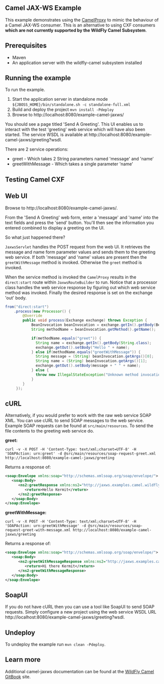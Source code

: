 Camel JAX-WS Example
--------------------

This example demonstrates using the [CamelProxy](http://camel.apache.org/using-camelproxy.html) to mimic the behaviour
of a Camel JAX-WS consumer. This is an alternative to using CXF consumers **which are not currently supported by the WildFly Camel Subsystem**.

Prerequisites
-------------

* Maven
* An application server with the wildfly-camel subsystem installed

Running the example
-------------------

To run the example.

1. Start the application server in standalone mode `${JBOSS_HOME}/bin/standalone.sh -c standalone-full.xml`
2. Build and deploy the project `mvn install -Pdeploy`
3. Browse to http://localhost:8080/example-camel-jaxws/

You should see a page titled 'Send A Greeting'. This UI enables us to interact with the test 'greeting' web service which will have also been
started. The service WSDL is available at http://localhost:8080/example-camel-jaxws/greeting?wsdl.

There are 2 service operations:

* greet - Which takes 2 String parameters named 'message' and 'name'
* greetWithMessage - Which takes a single parameter 'name'

Testing Camel CXF
-----------------

Web UI
------

Browse to http://localhost:8080/example-camel-jaxws/.

From the 'Send A Greeting' web form, enter a 'message' and 'name' into the text fields and press the 'send' button. You'll then
see the information you entered combined to display a greeting on the UI.

So what just happened there?

`JaxwsServlet` handles the POST request from the web UI. It retrieves the message and name form parameter values and sends them to the
greeting web service. If both 'message' and 'name' values are present then the `greetWithMessage` method is invoked. Otherwise the `greet` method is invoked.

When the service method is invoked the `CamelProxy` results in the `direct:start` route within `JaxwsRouteBuilder` to run. Notice that a processor class
handles the web service response by figuring out which web service method was invoked. Finally the desired response is set on the exchange 'out' body.

```java
from("direct:start")
    .process(new Processor() {
        @Override
        public void process(Exchange exchange) throws Exception {
            BeanInvocation beanInvocation = exchange.getIn().getBody(BeanInvocation.class);
            String methodName = beanInvocation.getMethod().getName();

            if(methodName.equals("greet")) {
              String name = exchange.getIn().getBody(String.class);
              exchange.getOut().setBody("Hello " + name);
            } else if(methodName.equals("greetWithMessage")) {
              String message = (String) beanInvocation.getArgs()[0];
              String name = (String) beanInvocation.getArgs()[1];
              exchange.getOut().setBody(message + " " + name);
            } else {
              throw new IllegalStateException("Unknown method invocation " + methodName);
            }
        }
     });
```

cURL
----

Alternatively, if you would prefer to work with the raw web service SOAP XML. You can use cURL to send SOAP messages to the web service. Example
SOAP requests can be found at `src/main/resources`. To send the file contents to the greeting web service do.

**greet:**
```
curl -v -X POST -H 'Content-Type: text/xml;charset=UTF-8' -H 'SOAPAction: urn:greet' -d @src/main/resources/soap-request-greet.xml http://localhost:8080/example-camel-jaxws/greeting
```

Returns a response of:

```xml
<soap:Envelope xmlns:soap="http://schemas.xmlsoap.org/soap/envelope/">
   <soap:Body>
      <ns2:greetResponse xmlns:ns2="http://jaxws.examples.camel.wildfly.org/">
         <return>Hello Kermit</return>
      </ns2:greetResponse>
   </soap:Body>
</soap:Envelope>
```


**greetWithMessage:**
```
curl -v -X POST -H 'Content-Type: text/xml;charset=UTF-8' -H 'SOAPAction: urn:greetWithMessage' -d @src/main/resources/soap-request-greet-with-message.xml http://localhost:8080/example-camel-jaxws/greeting
```

Returns a response of:

```xml
<soap:Envelope xmlns:soap="http://schemas.xmlsoap.org/soap/envelope/">
   <soap:Body>
      <ns2:greetWithMessageResponse xmlns:ns2="http://jaxws.examples.camel.wildfly.org/">
         <return>Hi there Kermit</return>
      </ns2:greetWithMessageResponse>
   </soap:Body>
</soap:Envelope>
```

SoapUI
------

If you do not have cURL then you can use a tool like SoapUI to send SOAP requests. Simply configure a new project using
the web service WSDL URL http://localhost:8080/example-camel-jaxws/greeting?wsdl.

Undeploy
--------

To undeploy the example run `mvn clean -Pdeploy`.

Learn more
----------

Additional camel-jaxws documentation can be found at the [WildFly Camel GitBook](http://wildflyext.gitbooks.io/wildfly-camel/content/javaee/jaxws.html
) site.
